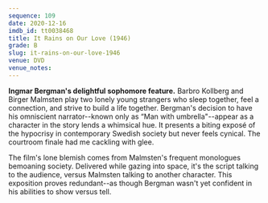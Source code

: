 ```yaml
---
sequence: 109
date: 2020-12-16
imdb_id: tt0038468
title: It Rains on Our Love (1946)
grade: B
slug: it-rains-on-our-love-1946
venue: DVD
venue_notes:
---
```


**Ingmar Bergman's delightful sophomore feature.** Barbro Kollberg and Birger Malmsten play two lonely young strangers who sleep together, feel a connection, and strive to build a life together. Bergman's decision to have his omniscient narrator--known only as “Man with umbrella"--appear as a character in the story lends a whimsical hue. It presents a biting exposé of the hypocrisy in contemporary Swedish society but never feels cynical. The courtroom finale had me cackling with glee.

<!-- end -->

The film's lone blemish comes from Malmsten's frequent monologues bemoaning society. Delivered while gazing into space, it's the script talking to the audience, versus Malmsten talking to another character. This exposition proves redundant--as though Bergman wasn't yet confident in his abilities to show versus tell.
